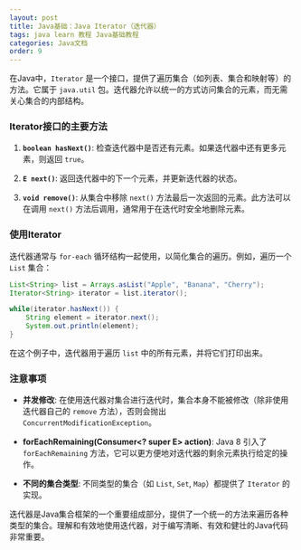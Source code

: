 ```yaml
---
layout: post
title: Java基础：Java Iterator（迭代器）
tags: java learn 教程 Java基础教程
categories: Java文档
order: 9
---
```

在Java中，`Iterator` 是一个接口，提供了遍历集合（如列表、集合和映射等）的方法。它属于 `java.util` 包。迭代器允许以统一的方式访问集合的元素，而无需关心集合的内部结构。

### Iterator接口的主要方法

1. **`boolean hasNext()`**:
   检查迭代器中是否还有元素。如果迭代器中还有更多元素，则返回 `true`。

2. **`E next()`**:
   返回迭代器中的下一个元素，并更新迭代器的状态。

3. **`void remove()`**:
   从集合中移除 `next()` 方法最后一次返回的元素。此方法可以在调用 `next()` 方法后调用，通常用于在迭代时安全地删除元素。

### 使用Iterator

迭代器通常与 `for-each` 循环结构一起使用，以简化集合的遍历。例如，遍历一个 `List` 集合：

```java
List<String> list = Arrays.asList("Apple", "Banana", "Cherry");
Iterator<String> iterator = list.iterator();

while(iterator.hasNext()) {
    String element = iterator.next();
    System.out.println(element);
}
```

在这个例子中，迭代器用于遍历 `list` 中的所有元素，并将它们打印出来。

### 注意事项

- **并发修改**:
  在使用迭代器对集合进行迭代时，集合本身不能被修改（除非使用迭代器自己的 `remove` 方法），否则会抛出 `ConcurrentModificationException`。

- **forEachRemaining(Consumer<? super E> action)**:
  Java 8 引入了 `forEachRemaining` 方法，它可以更方便地对迭代器的剩余元素执行给定的操作。

- **不同的集合类型**:
  不同类型的集合（如 `List`, `Set`, `Map`）都提供了 `Iterator` 的实现。

迭代器是Java集合框架的一个重要组成部分，提供了一个统一的方法来遍历各种类型的集合。理解和有效地使用迭代器，对于编写清晰、有效和健壮的Java代码非常重要。